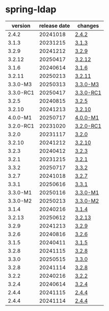 # spring-ldap	


|version|release date|changes|
|---|---|---|
|2.4.2|20241018|[2.4.2](./2.4.2-20241018.md)|
|3.1.3|20231215|[3.1.3](./3.1.3-20231215.md)|
|3.2.9|20241212|[3.2.9](./3.2.9-20241212.md)|
|3.2.12|20250417|[3.2.12](./3.2.12-20250417.md)|
|3.1.6|20240614|[3.1.6](./3.1.6-20240614.md)|
|3.2.11|20250213|[3.2.11](./3.2.11-20250213.md)|
|3.3.0-M3|20250313|[3.3.0-M3](./3.3.0-M3-20250313.md)|
|3.3.0-RC1|20250417|[3.3.0-RC1](./3.3.0-RC1-20250417.md)|
|3.2.5|20240815|[3.2.5](./3.2.5-20240815.md)|
|3.2.10|20241213|[3.2.10](./3.2.10-20241213.md)|
|4.0.0-M1|20250717|[4.0.0-M1](./4.0.0-M1-20250717.md)|
|3.2.0-RC1|20231020|[3.2.0-RC1](./3.2.0-RC1-20231020.md)|
|3.2.0|20231117|[3.2.0](./3.2.0-20231117.md)|
|3.2.10|20241212|[3.2.10](./3.2.10-20241212.md)|
|3.2.3|20240412|[3.2.3](./3.2.3-20240412.md)|
|3.2.1|20231215|[3.2.1](./3.2.1-20231215.md)|
|3.3.2|20250717|[3.3.2](./3.3.2-20250717.md)|
|3.2.7|20241018|[3.2.7](./3.2.7-20241018.md)|
|3.3.1|20250616|[3.3.1](./3.3.1-20250616.md)|
|3.3.0-M1|20250116|[3.3.0-M1](./3.3.0-M1-20250116.md)|
|3.3.0-M2|20250213|[3.3.0-M2](./3.3.0-M2-20250213.md)|
|3.1.4|20240216|[3.1.4](./3.1.4-20240216.md)|
|3.2.13|20250612|[3.2.13](./3.2.13-20250612.md)|
|3.2.9|20241213|[3.2.9](./3.2.9-20241213.md)|
|3.2.6|20240816|[3.2.6](./3.2.6-20240816.md)|
|3.1.5|20240411|[3.1.5](./3.1.5-20240411.md)|
|3.2.8|20241115|[3.2.8](./3.2.8-20241115.md)|
|3.3.0|20250515|[3.3.0](./3.3.0-20250515.md)|
|3.2.8|20241114|[3.2.8](./3.2.8-20241114.md)|
|3.2.2|20240216|[3.2.2](./3.2.2-20240216.md)|
|3.2.4|20240614|[3.2.4](./3.2.4-20240614.md)|
|2.4.4|20241115|[2.4.4](./2.4.4-20241115.md)|
|2.4.4|20241114|[2.4.4](./2.4.4-20241114.md)|
